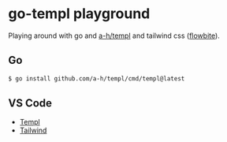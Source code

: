 # go-templ playground

Playing around with go and [a-h/templ](https://templ.guide/) and tailwind css ([flowbite](https://flowbite.com/docs/components)).

## Go

```bash
$ go install github.com/a-h/templ/cmd/templ@latest
```

## VS Code

- [Templ](https://marketplace.visualstudio.com/items?itemName=a-h.templ)
- [Tailwind](https://marketplace.visualstudio.com/items?itemName=bradlc.vscode-tailwindcss)
